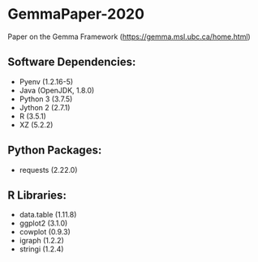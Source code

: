 # GemmaPaper-2020
Paper on the Gemma Framework (https://gemma.msl.ubc.ca/home.html)

## Software Dependencies:
- Pyenv (1.2.16-5)
- Java (OpenJDK, 1.8.0)
- Python 3 (3.7.5)
- Jython 2 (2.7.1)
- R (3.5.1)
- XZ (5.2.2)

## Python Packages:
- requests (2.22.0)

## R Libraries:
- data.table (1.11.8)
- ggplot2 (3.1.0)
- cowplot (0.9.3)
- igraph (1.2.2)
- stringi (1.2.4)
